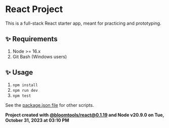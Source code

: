# React Project

This is a full-stack React starter app, meant for practicing and prototyping.

## ✨ Requirements

1. Node >= 16.x
2. Git Bash (Windows users)

## ✨ Usage

1. `npm install`
2. `npm run dev`
3. `npm test`

See the [package.json file](./package.json) for other scripts.

**Project created with [@bloomtools/react@0.1.19](https://github.com/bloominstituteoftechnology/npm-tools-react) and Node v20.9.0 on Tue, October 31, 2023 at 03:10 PM**
